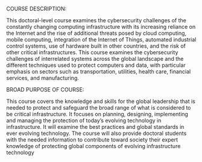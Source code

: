 COURSE DESCRIPTION: 

This doctoral-level course examines the cybersecurity challenges of the constantly changing computing infrastructure with its increasing reliance on the Internet and the rise of additional threats posed by cloud computing, mobile computing, integration of the Internet of Things, automated industrial control systems, use of hardware built in other countries, and the risk of other critical infrastructures. This course examines the cybersecurity challenges of interrelated systems across the global landscape and the different techniques used to protect computers and data, with particular emphasis on sectors such as transportation, utilities, health care, financial services, and manufacturing.

BROAD PURPOSE OF COURSE: 

This course covers the knowledge and skills for the global leadership that is needed to protect and safeguard the broad range of what is considered to be critical infrastructure. It focuses on planning, designing, implementing and managing the protection of today’s evolving technology in infrastructure. It will examine the best practices and global standards in ever evolving technology. The course will also provide doctoral students with the needed information to contribute toward society their expert knowledge of protecting global components of evolving infrastructure technology
